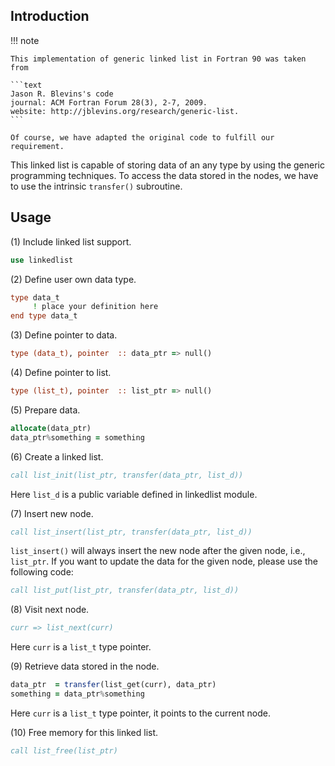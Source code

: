 ## Introduction

!!! note

    This implementation of generic linked list in Fortran 90 was taken from

    ```text
    Jason R. Blevins's code
    journal: ACM Fortran Forum 28(3), 2-7, 2009.
    website: http://jblevins.org/research/generic-list.
    ```

    Of course, we have adapted the original code to fulfill our requirement.

This linked list is capable of storing data of an any type by using the generic programming techniques. To access the data stored in the nodes, we have to use the intrinsic `transfer()` subroutine.

## Usage

(1) Include linked list support.

```fortran
use linkedlist
```

(2) Define user own data type.

```fortran
type data_t
     ! place your definition here
end type data_t
```

(3) Define pointer to data.

```fortran
type (data_t), pointer  :: data_ptr => null()
```

(4) Define pointer to list.

```fortran
type (list_t), pointer  :: list_ptr => null()
```

(5) Prepare data.

```fortran
allocate(data_ptr)
data_ptr%something = something
```

(6) Create a linked list.

```fortran
call list_init(list_ptr, transfer(data_ptr, list_d))
```

Here `list_d` is a public variable defined in linkedlist module.

(7) Insert new node.

```fortran
call list_insert(list_ptr, transfer(data_ptr, list_d))
```

`list_insert()` will always insert the new node after the given node, i.e., `list_ptr`. If you want to update the data for the given node, please use the following code:

```fortran
call list_put(list_ptr, transfer(data_ptr, list_d))
```

(8) Visit next node.

```fortran
curr => list_next(curr)
```

Here `curr` is a `list_t` type pointer.

(9) Retrieve data stored in the node.

```fortran
data_ptr  = transfer(list_get(curr), data_ptr)
something = data_ptr%something
```

Here `curr` is a `list_t` type pointer, it points to the current node.

(10) Free memory for this linked list.

```fortran
call list_free(list_ptr)
```
